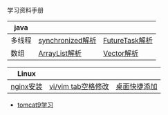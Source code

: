 学习资料手册

 |java|||
 |--|--|--|
 |多线程|[synchronized解析](study-notes/java/synchronized.md) |[FutureTask解析](study-notes/java/FutureTask.md)
 |数组|[ArrayList解析](study-notes/java/ArrayList.md)|[Vector解析](study-notes/java/Vector.md)



|Linux|||
|--|--|--|
|[nginx安装](study-notes/linux/nginx.md)|[vi/vim tab空格修改](study-notes/linux/vim.vi.tabl.space.md)|[桌面快捷添加](study-notes/linux/desktop.md)


- [tomcat9学习](study-notes/tomcat9/)
